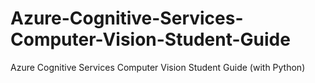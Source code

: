 # Azure-Cognitive-Services-Computer-Vision-Student-Guide
Azure Cognitive Services Computer Vision Student Guide (with Python)
